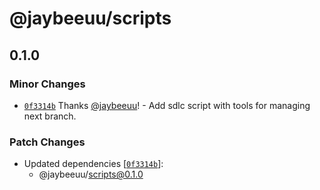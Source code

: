 # @jaybeeuu/scripts

## 0.1.0

### Minor Changes

- [`0f3314b`](https://github.com/jaybeeuu/jaybeeuu-dev/commit/0f3314b5f19a18a8c080221efb79dcd1bcb4af3c) Thanks [@jaybeeuu](https://github.com/jaybeeuu)! - Add sdlc script with tools for managing next branch.

### Patch Changes

- Updated dependencies [[`0f3314b`](https://github.com/jaybeeuu/jaybeeuu-dev/commit/0f3314b5f19a18a8c080221efb79dcd1bcb4af3c)]:
  - @jaybeeuu/scripts@0.1.0
